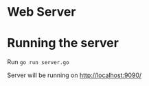 # Web Server

# Running the server

Run `go run server.go`

Server will be running on [http://localhost:9090/](http://localhost:9090/) 